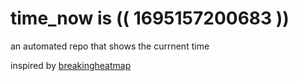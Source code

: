 # time_now is (( 1695157200683 ))

an automated repo that shows the currnent time

inspired by [breakingheatmap](https://github.com/breakingheatmap/breakingheatmap)